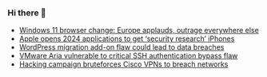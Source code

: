 ### Hi there 👋

<!--START_SECTION:feed-->
* [Windows 11 browser change: Europe applauds, outrage everywhere else](https://www.bleepingcomputer.com/news/microsoft/windows-11-browser-change-europe-applauds-outrage-everywhere-else/)
* [Apple opens 2024 applications to get ‘security research’ iPhones](https://www.bleepingcomputer.com/news/apple/apple-opens-2024-applications-to-get-security-research-iphones/)
* [WordPress migration add-on flaw could lead to data breaches](https://www.bleepingcomputer.com/news/security/wordpress-migration-add-on-flaw-could-lead-to-data-breaches/)
* [VMware Aria vulnerable to critical SSH authentication bypass flaw](https://www.bleepingcomputer.com/news/security/vmware-aria-vulnerable-to-critical-ssh-authentication-bypass-flaw/)
* [Hacking campaign bruteforces Cisco VPNs to breach networks](https://www.bleepingcomputer.com/news/security/hacking-campaign-bruteforces-cisco-vpns-to-breach-networks/)
<!--END_SECTION:feed-->

<!--
**frankenk/frankenk** is a ✨ _special_ ✨ repository because its `README.md` (this file) appears on your GitHub profile.

Here are some ideas to get you started:

- 🔭 I’m currently working on ...
- 🌱 I’m currently learning ...
- 👯 I’m looking to collaborate on ...
- 🤔 I’m looking for help with ...
- 💬 Ask me about ...
- 📫 How to reach me: ...
- 😄 Pronouns: ...
- ⚡ Fun fact: ...
-->



